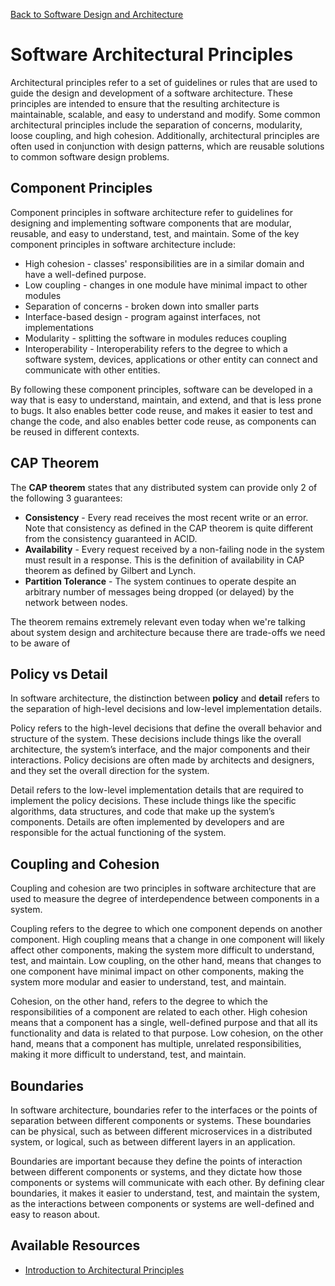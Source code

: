 [Back to Software Design and Architecture](topics/software-design-and-architecture/software-design-and-architecture.md)
# Software Architectural Principles
Architectural principles refer to a set of guidelines or rules that are used to guide the design and development of a software architecture. These principles are intended to ensure that the resulting architecture is maintainable, scalable, and easy to understand and modify. Some common architectural principles include the separation of concerns, modularity, loose coupling, and high cohesion. Additionally, architectural principles are often used in conjunction with design patterns, which are reusable solutions to common software design problems.
## Component Principles
Component principles in software architecture refer to guidelines for designing and implementing software components that are modular, reusable, and easy to understand, test, and maintain. Some of the key component principles in software architecture include:
- High cohesion - classes' responsibilities are in a similar domain and have a well-defined purpose.
- Low coupling - changes in one module have minimal impact to other modules
- Separation of concerns - broken down into smaller parts
- Interface-based design - program against interfaces, not implementations
- Modularity - splitting the software in modules reduces coupling
- Interoperability - Interoperability refers to the degree to which a software system, devices, applications or other entity can connect and communicate with other entities.

By following these component principles, software can be developed in a way that is easy to understand, maintain, and extend, and that is less prone to bugs. It also enables better code reuse, and makes it easier to test and change the code, and also enables better code reuse, as components can be reused in different contexts.
## CAP Theorem
The **CAP theorem** states that any distributed system can provide only 2 of the following 3 guarantees: 
- **Consistency** -  Every read receives the most recent write or an error. Note that consistency as defined in the CAP theorem is quite different from the consistency guaranteed in ACID.
- **Availability** - Every request received by a non-failing node in the system must result in a response. This is the definition of availability in CAP theorem as defined by Gilbert and Lynch.
- **Partition Tolerance** - The system continues to operate despite an arbitrary number of messages being dropped (or delayed) by the network between nodes.

The theorem remains extremely relevant even today when we're talking about system design and architecture because there are trade-offs we need to be aware of
## Policy vs Detail
In software architecture, the distinction between **policy** and **detail** refers to the separation of high-level decisions and low-level implementation details.

Policy refers to the high-level decisions that define the overall behavior and structure of the system. These decisions include things like the overall architecture, the system’s interface, and the major components and their interactions. Policy decisions are often made by architects and designers, and they set the overall direction for the system.

Detail refers to the low-level implementation details that are required to implement the policy decisions. These include things like the specific algorithms, data structures, and code that make up the system’s components. Details are often implemented by developers and are responsible for the actual functioning of the system.
## Coupling and Cohesion
Coupling and cohesion are two principles in software architecture that are used to measure the degree of interdependence between components in a system.

Coupling refers to the degree to which one component depends on another component. High coupling means that a change in one component will likely affect other components, making the system more difficult to understand, test, and maintain. Low coupling, on the other hand, means that changes to one component have minimal impact on other components, making the system more modular and easier to understand, test, and maintain.

Cohesion, on the other hand, refers to the degree to which the responsibilities of a component are related to each other. High cohesion means that a component has a single, well-defined purpose and that all its functionality and data is related to that purpose. Low cohesion, on the other hand, means that a component has multiple, unrelated responsibilities, making it more difficult to understand, test, and maintain.
## Boundaries
In software architecture, boundaries refer to the interfaces or the points of separation between different components or systems. These boundaries can be physical, such as between different microservices in a distributed system, or logical, such as between different layers in an application.

Boundaries are important because they define the points of interaction between different components or systems, and they dictate how those components or systems will communicate with each other. By defining clear boundaries, it makes it easier to understand, test, and maintain the system, as the interactions between components or systems are well-defined and easy to reason about.
## Available Resources
- [Introduction to Architectural Principles](https://learn.microsoft.com/en-us/dotnet/architecture/modern-web-apps-azure/architectural-principles)
